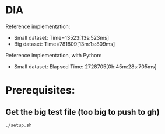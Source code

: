 # DIA

Reference implementation:
- Small dataset: Time=13523[13s:523ms]
- Big dataset: Time=781809[13m:1s:809ms]


Reference implementation, with Python:
- Small dataset: Elapsed Time: 2728705[0h:45m:28s:705ms]

# Prerequisites:

## Get the big test file (too big to push to gh)
`./setup.sh`
